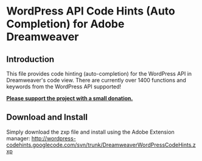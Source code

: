 # WordPress API Code Hints (Auto Completion) for Adobe Dreamweaver #

## Introduction ##

This file provides code hinting (auto-completion) for the WordPress API in Dreamweaver's code view. There are currently over 1400 functions and keywords from the WordPress API supported!

**[Please support the project with a small donation.](http://mind.sh/are/donate/)**

## Download and Install ##
Simply download the zxp file and install using the Adobe Extension manager:
http://wordpress-codehints.googlecode.com/svn/trunk/DreamweaverWordPressCodeHints.zxp